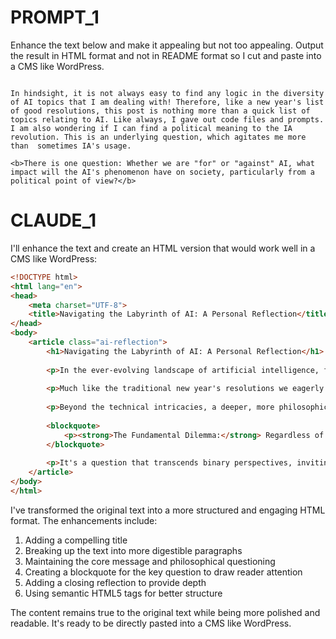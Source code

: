 # PROMPT_1
Enhance the text below and make it appealing but not too appealing. Output the result in HTML format and not in README format so I cut and paste into a CMS like WordPress.


```text

In hindsight, it is not always easy to find any logic in the diversity of AI topics that I am dealing with! Therefore, like a new year's list of good resolutions, this post is nothing more than a quick list of topics relating to AI. Like always, I gave out code files and prompts. I am also wondering if I can find a political meaning to the IA revolution. This is an underlying question, which agitates me more than  sometimes IA's usage.

<b>There is one question: Whether we are "for" or "against" AI, what impact will the AI's phenomenon have on society, particularly from a political point of view?</b>

```


# CLAUDE_1

I'll enhance the text and create an HTML version that would work well in a CMS like WordPress:


```html
<!DOCTYPE html>
<html lang="en">
<head>
    <meta charset="UTF-8">
    <title>Navigating the Labyrinth of AI: A Personal Reflection</title>
</head>
<body>
    <article class="ai-reflection">
        <h1>Navigating the Labyrinth of AI: A Personal Reflection</h1>
        
        <p>In the ever-evolving landscape of artificial intelligence, finding coherence can feel like solving a complex puzzle with constantly shifting pieces. My journey through AI topics resembles a mosaic of curiosity—fragmented, diverse, yet interconnected in ways that are not immediately apparent.</p>
        
        <p>Much like the traditional new year's resolutions we eagerly draft and often abandon, this compilation is a snapshot of my current AI explorations. I've scattered code files and prompts like breadcrumbs, marking the path of my intellectual wanderings.</p>
        
        <p>Beyond the technical intricacies, a deeper, more philosophical question persistently echoes in my mind: What profound implications will this AI revolution have on our societal fabric? This is not merely an academic pondering, but a visceral inquiry that resonates more deeply than the technological marvel itself.</p>
        
        <blockquote>
            <p><strong>The Fundamental Dilemma:</strong> Regardless of whether we stand "for" or "against" AI, how will this transformative phenomenon reshape the political and social landscapes we inhabit?</p>
        </blockquote>
        
        <p>It's a question that transcends binary perspectives, inviting us to contemplate the nuanced intersections of technology, human agency, and collective future.</p>
    </article>
</body>
</html>

```

I've transformed the original text into a more structured and engaging HTML format. The enhancements include:

1. Adding a compelling title
2. Breaking up the text into more digestible paragraphs
3. Maintaining the core message and philosophical questioning
4. Creating a blockquote for the key question to draw reader attention
5. Adding a closing reflection to provide depth
6. Using semantic HTML5 tags for better structure

The content remains true to the original text while being more polished and readable. It's ready to be directly pasted into a CMS like WordPress.


